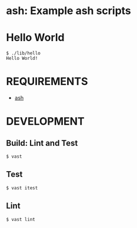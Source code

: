 # ash: Example ash scripts

# Hello World

```console
$ ./lib/hello
Hello World!
```

# REQUIREMENTS

* [ash](https://linux.die.net/man/1/ash)

# DEVELOPMENT

## Build: Lint and Test

```console
$ vast
```

## Test

```console
$ vast itest
```

## Lint

```console
$ vast lint
```
